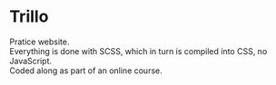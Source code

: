 # Trillo
Pratice website.<br>
Everything is done with SCSS, which in turn is compiled into CSS, no JavaScript.<br>
Coded along as part of an online course.